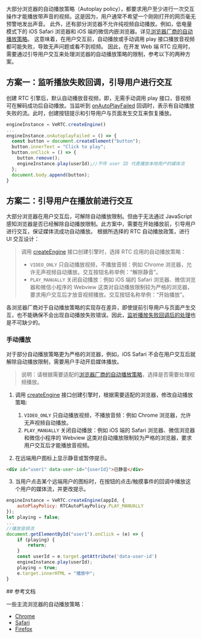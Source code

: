 大部分浏览器的自动播放策略（Autoplay policy），都要求用户至少进行一次交互操作才能播放带声音的视频。这是因为，用户通常不希望一个刚刚打开的网页毫无预警地发出声音。
此外，还有部分浏览器不允许纯视频自动播放。例如，低电量模式下的 iOS Safari 浏览器和 iOS 端的微信内嵌浏览器。详见[浏览器厂商的自动播放策略](#reference)。
这意味着，在用户交互前，自动播放或手动调用 play 接口播放音视频都可能失败，导致无声问题或看不到视频。
因此，在开发 Web 端 RTC 应用时，需要通过引导用户交互来处理浏览器的自动播放策略的限制，参考以下的两种方案。

## 方案一：监听播放失败回调，引导用户进行交互

创建 RTC 引擎后，默认自动播放音视频，即，无需手动调用 play 接口，音视频可在解码成功后自动播放。当监听到 [onAutoPlayFailed](104479.md#onautoplayfailed) 回调时，表示有自动播放失败的流。此时，创建按钮提示和引导用户与页面发生交互来恢复播放。

```javascript
engineInstance = VeRTC.createEngine()
...
engineInstance.onAutoplayFailed = () => {
  const button = document.createElement("button");
  button.innerText = "Click to play";
  button.onClick = () => {
    button.remove();
    engineInstance.play(userId);//不传 user ID 代表播放本地用户的媒体流
  };
  document.body.append(button);
}
```

## 方案二：引导用户在播放前进行交互

大部分浏览器在用户交互后，可解除自动播放限制。但由于无法通过 JavaScript 感知浏览器是否已经解除自动播放限制。此方案中，需要在开始播放前，引导用户进行交互，保证媒体流成功自动播放。
根据所选择的 RTC 自动播放政策，进行 UI 交互设计：
> 调用 [createEngine](104478.md#createengine) 接口创建引擎时，选择 RTC 应用的自动播放策略：
> - `VIDEO_ONLY` 只自动播放视频，不播放音频：例如 Chrome 浏览器，允许无声视频自动播放。交互按钮名称举例：“解除静音”。
> - `PLAY_MANUALLY` 关闭自动播放：例如  iOS 端的 Safari 浏览器、微信浏览器和微信小程序的 Webview 这类对自动播放限制较为严格的浏览器，要求用户交互后才放音视频播放。交互按钮名称举例：“开始播放”。

各浏览器厂商对于自动播放策略的实现存在差异，即使提前引导用户与页面产生交互，也不能确保不会出现自动播放失败错误。因此，[监听播放失败回调后的处理](#监听播放失败回调，引导用户进行交互)也是不可缺少的。

### 手动播放

对于部分自动播放策略更为严格的浏览器，例如，iOS Safari 不会在用户交互后就解除自动播放限制，需要用户手动开启媒体播放。

> 说明：请根据需要适配的[浏览器厂商的自动播放策略](#reference)，选择是否需要处理视频播放。

1. 调用 [createEngine](104478.md#createengine) 接口创建引擎时，根据需要适配的浏览器，修改自动播放策略:
	1. `VIDEO_ONLY` 只自动播放视频，不播放音频：例如 Chrome 浏览器，允许无声视频自动播放。
	2. `PLAY_MANUALLY` 关闭自动播放：例如 iOS 端的 Safari 浏览器、微信浏览器和微信小程序的 Webview 这类对自动播放限制较为严格的浏览器，要求用户交互后才能播放音视频。

2. 在远端用户图标上显示静音或暂停提示。

```html
<div id="user1" data-user-id="{userId}">已静音</div>
```

3. 当用户点击某个远端用户的图标时，在按钮的点击/触摸事件的回调中播放这个用户的媒体流，并更改提示。

```javascript
engineInstance = VeRTC.createEngine(appId, { 
    autoPlayPolicy: RTCAutoPlayPolicy.PLAY_MANUALLY 
});
let playing = false;
...
//播放音频流
document.getElementById("user1").onClick = (e) => {
    if (playing) {
        return;
    }
    const userId = e.target.getAttribute('data-user-id')
    engineInstance.play(userId);
    playing = true;
    e.target.innerHTML = "播放中";
}
```

<span id="reference">
## 参考文档

一些主流浏览器的自动播放策略：

   - [Chrome](https://developers.google.com/web/updates/2017/09/autoplay-policy-changes)	
   - [Safari](https://webkit.org/blog/7734/auto-play-policy-changes-for-macos/)
   - [Firefox](https://support.mozilla.org/en-US/kb/block-autoplay)